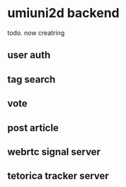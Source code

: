 # umiuni2d backend

todo. now creatring

## user auth
## tag search
## vote
## post article
## webrtc signal server
## tetorica tracker server 


